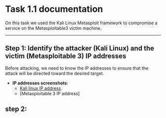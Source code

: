 # Task 1.1 documentation

On this task we used the Kali Linux Metasploit framework to compromise a service on the Metasploitable3 victim machine.

---
## Step 1: Identify the attacker (Kali Linux) and the victim (Metasploitable 3) IP addresses
Before attacking, we need to know the IP addresses to ensure that the attack will be directed toward the desired target.
- **IP addresses screenshots**:
  - [Kali linux IP address](../../ICS_344_Project/Task_1_1_Screenshots/Step_1_Kali_IP.png).
  - [Metasploitable 3 IP address]
## step 2: 
